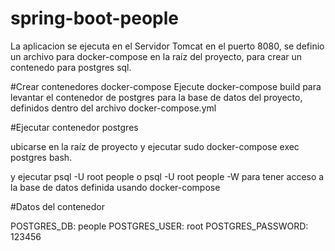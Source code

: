 # spring-boot-people

La aplicacion se ejecuta en el Servidor Tomcat en el puerto 8080, se definio un archivo para docker-compose en la raíz del proyecto, para crear un contenedo para postgres sql.

#Crear contenedores docker-compose
Ejecute docker-compose build para levantar el contenedor de postgres para la base de datos del proyecto, definidos dentro del archivo docker-compose.yml

#Ejecutar contenedor postgres

ubicarse en la raíz de proyecto y ejecutar sudo docker-compose exec postgres bash.

y ejecutar psql -U root people o psql -U root people -W para tener acceso a la base de datos definida usando docker-compose

#Datos del contenedor

POSTGRES_DB: people
POSTGRES_USER: root
POSTGRES_PASSWORD: 123456

